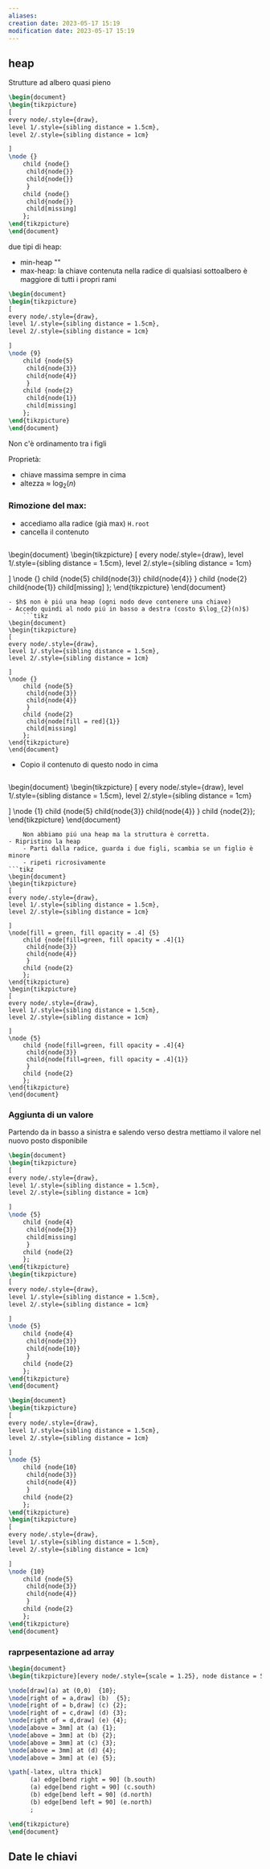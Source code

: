 ```yaml
---
aliases: 
creation date: 2023-05-17 15:19
modification date: 2023-05-17 15:19
---
```


## heap
Strutture ad albero quasi pieno
```tikz
\begin{document}
\begin{tikzpicture}
[
every node/.style={draw},
level 1/.style={sibling distance = 1.5cm},
level 2/.style={sibling distance = 1cm}

]
\node {}
	child {node{}
	 child{node{}}
	 child{node{}}
	 }
	child {node{}
	 child{node{}}
	 child[missing]
	};
\end{tikzpicture}
\end{document}
```
due tipi di heap:
- min-heap  ""
- max-heap: la chiave contenuta nella radice di qualsiasi sottoalbero è maggiore di tutti i propri rami



```tikz
\begin{document}
\begin{tikzpicture}
[
every node/.style={draw},
level 1/.style={sibling distance = 1.5cm},
level 2/.style={sibling distance = 1cm}

]
\node {9}
	child {node{5}
	 child{node{3}}
	 child{node{4}}
	 }
	child {node{2}
	 child{node{1}}
	 child[missing]
	};
\end{tikzpicture}
\end{document}
```
Non c'è ordinamento tra i figli

Proprietà:
- chiave massima sempre in cima
- altezza $\approx$ $\log_{2}(n)$

### Rimozione del max: 
- accediamo alla radice (già max) `H.root`
- cancella il contenuto
  ```tikz
\begin{document}
\begin{tikzpicture}
[
every node/.style={draw},
level 1/.style={sibling distance = 1.5cm},
level 2/.style={sibling distance = 1cm}

]
\node {}
	child {node{5}
	 child{node{3}}
	 child{node{4}}
	 }
	child {node{2}
	 child{node{1}}
	 child[missing]
	};
\end{tikzpicture}
\end{document}
```
- $h$ non è piú una heap (ogni nodo deve contenere una chiave)
- Accedo quindi al nodo piú in basso a destra (costo $\log_{2}(n)$)
    ```tikz
\begin{document}
\begin{tikzpicture}
[
every node/.style={draw},
level 1/.style={sibling distance = 1.5cm},
level 2/.style={sibling distance = 1cm}

]
\node {}
	child {node{5}
	 child{node{3}}
	 child{node{4}}
	 }
	child {node{2}
	 child{node[fill = red]{1}}
	 child[missing]
	};
\end{tikzpicture}
\end{document}
```
- Copio il contenuto di questo nodo in cima
    ```tikz
\begin{document}
\begin{tikzpicture}
[
every node/.style={draw},
level 1/.style={sibling distance = 1.5cm},
level 2/.style={sibling distance = 1cm}

]
\node {1}
	child {node{5}
	 child{node{3}}
	 child{node{4}}
	 }
	child {node{2}};
\end{tikzpicture}
\end{document}
```
	Non abbiamo piú una heap ma la struttura è corretta.
- Ripristino la heap
	- Parti dalla radice, guarda i due figli, scambia se un figlio è minore
	- ripeti ricrosivamente
```tikz
\begin{document}
\begin{tikzpicture}
[
every node/.style={draw},
level 1/.style={sibling distance = 1.5cm},
level 2/.style={sibling distance = 1cm}

]
\node[fill = green, fill opacity = .4] {5}
	child {node[fill=green, fill opacity = .4]{1}
	 child{node{3}}
	 child{node{4}}
	 }
	child {node{2}
	};
\end{tikzpicture}
\begin{tikzpicture}
[
every node/.style={draw},
level 1/.style={sibling distance = 1.5cm},
level 2/.style={sibling distance = 1cm}

]
\node {5}
	child {node[fill=green, fill opacity = .4]{4}
	 child{node{3}}
	 child{node[fill=green, fill opacity = .4]{1}}
	 }
	child {node{2}
	};
\end{tikzpicture}
\end{document}
```

### Aggiunta di un valore
Partendo da in basso a sinistra e salendo verso destra mettiamo il valore nel nuovo posto disponibile
```tikz
\begin{document}
\begin{tikzpicture}
[
every node/.style={draw},
level 1/.style={sibling distance = 1.5cm},
level 2/.style={sibling distance = 1cm}

]
\node {5}
	child {node{4}
	 child{node{3}}
	 child[missing]
	 }
	child {node{2}
	};
\end{tikzpicture}
\begin{tikzpicture}
[
every node/.style={draw},
level 1/.style={sibling distance = 1.5cm},
level 2/.style={sibling distance = 1cm}

]
\node {5}
	child {node{4}
	 child{node{3}}
	 child{node{10}}
	 }
	child {node{2}
	};
\end{tikzpicture}
\end{document}
```

```tikz
\begin{document}
\begin{tikzpicture}
[
every node/.style={draw},
level 1/.style={sibling distance = 1.5cm},
level 2/.style={sibling distance = 1cm}

]
\node {5}
	child {node{10}
	 child{node{3}}
	 child{node{4}}
	 }
	child {node{2}
	};
\end{tikzpicture}
\begin{tikzpicture}
[
every node/.style={draw},
level 1/.style={sibling distance = 1.5cm},
level 2/.style={sibling distance = 1cm}

]
\node {10}
	child {node{5}
	 child{node{3}}
	 child{node{4}}
	 }
	child {node{2}
	};
\end{tikzpicture}
\end{document}
```

### raprpesentazione ad array

```tikz
\begin{document}
\begin{tikzpicture}[every node/.style={scale = 1.25}, node distance = 5mm]

\node[draw](a) at (0,0)  {10};
\node[right of = a,draw] (b)  {5};
\node[right of = b,draw] (c) {2};
\node[right of = c,draw] (d) {3};
\node[right of = d,draw] (e) {4};
\node[above = 3mm] at (a) {1};
\node[above = 3mm] at (b) {2};
\node[above = 3mm] at (c) {3};
\node[above = 3mm] at (d) {4};
\node[above = 3mm] at (e) {5};

\path[-latex, ultra thick] 
	  (a) edge[bend right = 90] (b.south)
	  (a) edge[bend right = 90] (c.south)
	  (b) edge[bend left = 90] (d.north)
	  (b) edge[bend left = 90] (e.north)
	  ;

\end{tikzpicture}
\end{document}
```

## Date le chiavi